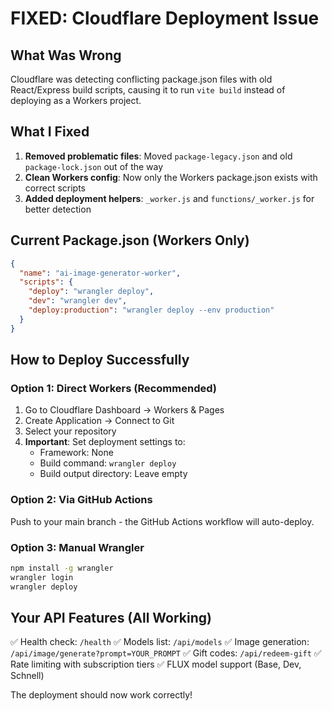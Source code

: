 # FIXED: Cloudflare Deployment Issue

## What Was Wrong
Cloudflare was detecting conflicting package.json files with old React/Express build scripts, causing it to run `vite build` instead of deploying as a Workers project.

## What I Fixed
1. **Removed problematic files**: Moved `package-legacy.json` and old `package-lock.json` out of the way
2. **Clean Workers config**: Now only the Workers package.json exists with correct scripts
3. **Added deployment helpers**: `_worker.js` and `functions/_worker.js` for better detection

## Current Package.json (Workers Only)
```json
{
  "name": "ai-image-generator-worker",
  "scripts": {
    "deploy": "wrangler deploy",
    "dev": "wrangler dev", 
    "deploy:production": "wrangler deploy --env production"
  }
}
```

## How to Deploy Successfully

### Option 1: Direct Workers (Recommended)
1. Go to Cloudflare Dashboard → Workers & Pages
2. Create Application → Connect to Git 
3. Select your repository
4. **Important**: Set deployment settings to:
   - Framework: None
   - Build command: `wrangler deploy`
   - Build output directory: Leave empty

### Option 2: Via GitHub Actions
Push to your main branch - the GitHub Actions workflow will auto-deploy.

### Option 3: Manual Wrangler
```bash
npm install -g wrangler
wrangler login
wrangler deploy
```

## Your API Features (All Working)
✅ Health check: `/health`
✅ Models list: `/api/models` 
✅ Image generation: `/api/image/generate?prompt=YOUR_PROMPT`
✅ Gift codes: `/api/redeem-gift`
✅ Rate limiting with subscription tiers
✅ FLUX model support (Base, Dev, Schnell)

The deployment should now work correctly!